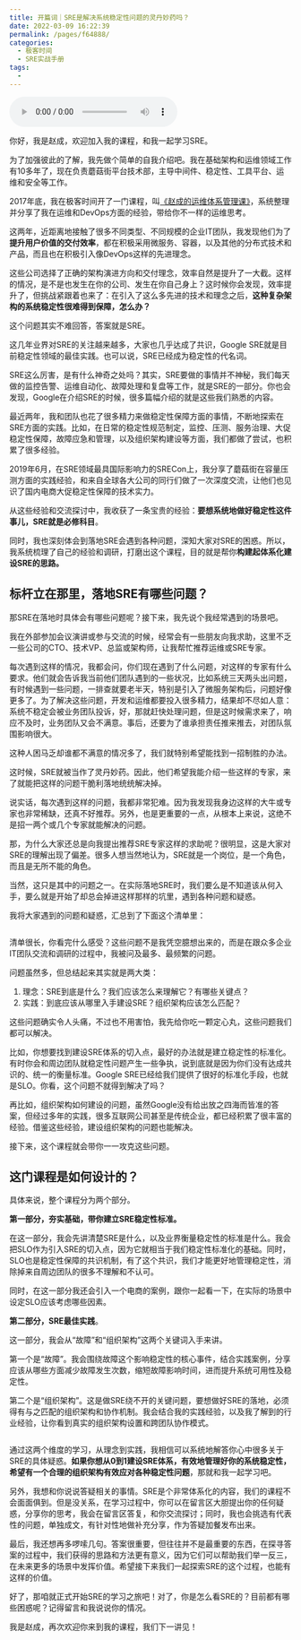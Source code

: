 ```yaml
---
title: 开篇词｜SRE是解决系统稳定性问题的灵丹妙药吗？
date: 2022-03-09 16:22:39
permalink: /pages/f64888/
categories:
  - 极客时间
  - SRE实战手册
tags:
  - 
---
```

<audio title="开篇词｜SRE是解决系统稳定性问题的灵丹妙药吗？" src="https://static001.geekbang.org/resource/audio/8d/c1/8d9c16d7a0c2c7bdad59e93197f0c7c1.mp3" controls="controls"></audio> 
<p>你好，我是赵成，欢迎加入我的课程，和我一起学习SRE。</p><p>为了加强彼此的了解，我先做个简单的自我介绍吧。我在基础架构和运维领域工作有10多年了，现在负责蘑菇街平台技术部，主导中间件、稳定性、工具平台、运维和安全等工作。</p><p>2017年底，我在极客时间开了一门课程，叫<a href="https://time.geekbang.org/column/intro/100003401">《赵成的运维体系管理课》</a>，系统整理并分享了我在运维和DevOps方面的经验，带给你不一样的运维思考。</p><p>这两年，近距离地接触了很多不同类型、不同规模的企业IT团队，我发现他们为了<strong>提升用户价值的交付效率</strong>，都在积极采用微服务、容器，以及其他的分布式技术和产品，而且也在积极引入像DevOps这样的先进理念。</p><p>这些公司选择了正确的架构演进方向和交付理念，效率自然是提升了一大截。这样的情况，是不是也发生在你的公司、发生在你自己身上？这时候你会发现，效率提升了，但挑战紧跟着也来了：在引入了这么多先进的技术和理念之后，<strong>这种复杂架构的系统稳定性很难得到保障，怎么办？</strong></p><p>这个问题其实不难回答，答案就是SRE。</p><p>这几年业界对SRE的关注越来越多，大家也几乎达成了共识，Google SRE就是目前稳定性领域的最佳实践。也可以说，SRE已经成为稳定性的代名词。</p><p>SRE这么厉害，是有什么神奇之处吗？其实，SRE要做的事情并不神秘，我们每天做的监控告警、运维自动化、故障处理和复盘等工作，就是SRE的一部分。你也会发现，Google在介绍SRE的时候，很多篇幅介绍的就是这些我们熟悉的内容。</p><!-- [[[read_end]]] --><p>最近两年，我和团队也花了很多精力来做稳定性保障方面的事情，不断地探索在SRE方面的实践。比如，在日常的稳定性规范制定，监控、压测、服务治理、大促稳定性保障，故障应急和管理，以及组织架构建设等方面，我们都做了尝试，也积累了很多经验。</p><p>2019年6月，在SRE领域最具国际影响力的SRECon上，我分享了蘑菇街在容量压测方面的实践经验，和来自全球各大公司的同行们做了一次深度交流，让他们也见识了国内电商大促稳定性保障的技术实力。</p><p>从这些经验和交流探讨中，我收获了一条宝贵的经验：<strong>要想系统地做好稳定性这件事儿，SRE就是必修科目</strong>。</p><p>同时，我也深刻体会到落地SRE会遇到各种问题，深知大家对SRE的困惑。所以，我系统梳理了自己的经验和调研，打磨出这个课程，目的就是帮你<strong>构建起体系化建设SRE的思路。</strong></p><h2>标杆立在那里，落地SRE有哪些问题？</h2><p>那SRE在落地时具体会有哪些问题呢？接下来，我先说个我经常遇到的场景吧。</p><p>我在外部参加会议演讲或参与交流的时候，经常会有一些朋友向我求助，这里不乏一些公司的CTO、技术VP、总监或架构师，让我帮忙推荐运维或SRE专家。</p><p>每次遇到这样的情况，我都会问，你们现在遇到了什么问题，对这样的专家有什么要求。他们就会告诉我当前他们团队遇到的一些状况，比如系统三天两头出问题，有时候遇到一些问题，一排查就要老半天，特别是引入了微服务架构后，问题好像更多了。为了解决这些问题，开发和运维都要投入很多精力，结果却不尽如人意：系统不稳定会被业务团队投诉，好，那就赶快处理问题，但是这时候需求来了，响应不及时，业务团队又会不满意。事后，还要为了谁承担责任推来推去，对团队氛围影响很大。</p><p>这种人困马乏却谁都不满意的情况多了，我们就特别希望能找到一招制胜的办法。</p><p>这时候，SRE就被当作了灵丹妙药。因此，他们希望我能介绍一些这样的专家，来了就能把这样的问题干脆利落地统统解决掉。</p><p>说实话，每次遇到这样的问题，我都非常犯难。因为我发现我身边这样的大牛或专家也非常稀缺，还真不好推荐。另外，也是更重要的一点，从根本上来说，这绝不是招一两个或几个专家就能解决的问题。</p><p>那，为什么大家还总是向我提出推荐SRE专家这样的求助呢？很明显，这是大家对SRE的理解出现了偏差。很多人想当然地认为，SRE就是一个岗位，是一个角色，而且是无所不能的角色。</p><p>当然，这只是其中的问题之一。在实际落地SRE时，我们要么是不知道该从何入手，要么就是开始了却总会掉进这样那样的坑里，遇到各种问题和疑惑。</p><p>我将大家遇到的问题和疑惑，汇总到了下面这个清单里：</p><p><img src="https://static001.geekbang.org/resource/image/fc/82/fc3095dad7c58acea4ce856f34643182.jpg" alt=""></p><p>清单很长，你看完什么感受？这些问题不是我凭空臆想出来的，而是在跟众多企业IT团队交流和调研的过程中，我被问及最多、最频繁的问题。</p><p>问题虽然多，但总结起来其实就是两大类：</p><ol>
<li>理念：SRE到底是什么？我们应该怎么来理解它？有哪些关键点？</li>
<li>实践：到底应该从哪里入手建设SRE？组织架构应该怎么匹配？</li>
</ol><p>这些问题确实令人头痛，不过也不用害怕，我先给你吃一颗定心丸，这些问题我们都可以解决。</p><p>比如，你想要找到建设SRE体系的切入点，最好的办法就是建立稳定性的标准化。有时你会和周边团队就稳定性问题产生一些争执，说到底就是因为你们没有达成共识的、统一的衡量标准。Google SRE已经给我们提供了很好的标准化手段，也就是SLO。你看，这个问题不就得到解决了吗？</p><p>再比如，组织架构如何建设的问题，虽然Google没有给出放之四海而皆准的答案，但经过多年的实践，很多互联网公司甚至是传统企业，都已经积累了很丰富的经验。借鉴这些经验，建设组织架构的问题也能解决。</p><p>接下来，这个课程就会带你一一攻克这些问题。</p><h2>这门课程是如何设计的？</h2><p>具体来说，整个课程分为两个部分。</p><p><strong>第一部分，夯实基础，带你建立SRE稳定性标准。</strong></p><p>在这一部分，我会先讲清楚SRE是什么，以及业界衡量稳定性的标准是什么。我会把SLO作为引入SRE的切入点，因为它就相当于我们稳定性标准化的基础。同时，SLO也是稳定性保障的共识机制，有了这个共识，我们才能更好地管理稳定性，消除掉来自周边团队的很多不理解和不认可。</p><p>同时，在这一部分我还会引入一个电商的案例，跟你一起看一下，在实际的场景中设定SLO应该考虑哪些因素。</p><p><strong>第二部分，SRE最佳实践</strong>。</p><p>这一部分，我会从“故障”和“组织架构”这两个关键词入手来讲。</p><p>第一个是“故障”。我会围绕故障这个影响稳定性的核心事件，结合实践案例，分享应该从哪些方面减少故障发生次数，缩短故障影响时间，进而提升系统可用性及稳定性。</p><p>第二个是“组织架构”。这是做SRE绕不开的关键问题，要想做好SRE的落地，必须得有与之匹配的组织架构和协作机制。我会结合我的实践经验，以及我了解到的行业经验，让你看到真实的组织架构设置和跨团队协作模式。</p><p><img src="https://static001.geekbang.org/resource/image/7f/f1/7f112814ffb26d07b96c20a094b430f1.jpg" alt=""></p><p>通过这两个维度的学习，从理念到实践，我相信可以系统地解答你心中很多关于SRE的具体疑惑。<strong>如果你想从0到1建设SRE体系，有效地管理好你的系统稳定性，希望有一个合理的组织架构有效应对各种稳定性问题</strong>，那就和我一起学习吧。</p><p>另外，我想和你说说答疑相关的事情。SRE是个非常体系化的内容，我们的课程不会面面俱到。但是没关系，在学习过程中，你可以在留言区大胆提出你的任何疑惑，分享你的思考，我会在留言区答复，和你交流探讨；同时，我也会挑选有代表性的问题，单独成文，有针对性地做补充分享，作为答疑加餐发布出来。</p><p>最后，我还想再多啰嗦几句。答案很重要，但往往并不是最重要的东西，在探寻答案的过程中，我们获得的思路和方法更有意义，因为它们可以帮助我们举一反三，在未来更多的场景中发挥价值。希望接下来我们一起探索SRE的这个过程，也能有这样的价值。</p><p>好了，那咱就正式开始SRE的学习之旅吧！对了，你是怎么看SRE的？目前都有哪些困惑呢？记得留言和我说说你的情况。</p><p>我是赵成，再次欢迎你来到我的课程，我们下一讲见！</p>